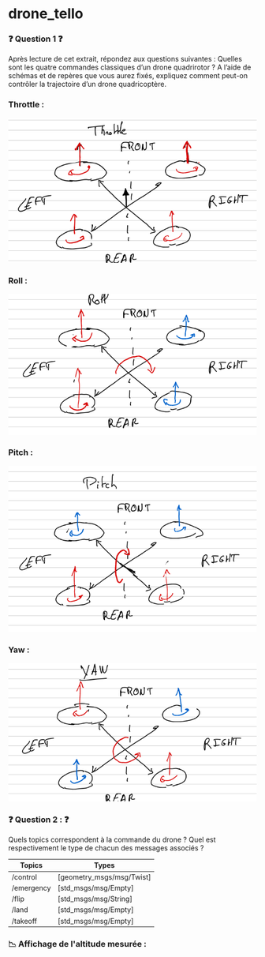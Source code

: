 # drone_tello 

### ❓ Question 1 ❓<a name="question_1"></a>
Après lecture de cet extrait, répondez aux questions suivantes :
Quelles sont les quatre commandes classiques d’un drone quadrirotor ?
A l’aide de schémas et de repères que vous aurez fixés, expliquez comment
peut-on contrôler la trajectoire d’un drone quadricoptère.

### Throttle : 
![Throttle](https://github.com/Clement-Leclercq/drone_tello/blob/main/image/Throttle.png?raw=true)

### Roll : 
![Roll](https://github.com/Clement-Leclercq/drone_tello/blob/main/image/Roll.png?raw=true)

### Pitch : 
![Pitch](https://github.com/Clement-Leclercq/drone_tello/blob/main/image/Pitch.png?raw=true)

### Yaw :
![Yaw](https://github.com/Clement-Leclercq/drone_tello/blob/main/image/Yaw.png?raw=true)

### ❓ Question 2 : ❓

Quels topics correspondent à la commande du drone ?
Quel est respectivement le type de chacun des messages associés ?

| Topics | Types |
|-----------------|-----------------|
| /control | [geometry_msgs/msg/Twist] |
| /emergency | [std_msgs/msg/Empty] |
| /flip | [std_msgs/msg/String] |
| /land | [std_msgs/msg/Empty] |
| /takeoff | [std_msgs/msg/Empty] |

### 📉 Affichage de l'altitude mesurée : 





    
